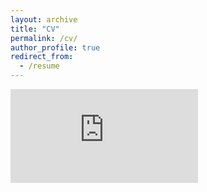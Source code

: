 ```yaml
---
layout: archive
title: "CV"
permalink: /cv/
author_profile: true
redirect_from:
  - /resume
---
```


<embed src="https://ErickFMolina.github.io/files/CV_ErickFMolina_Dec23.pdf" type="application/pdf" />
